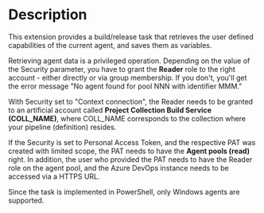 # Description

This extension provides a build/release task that retrieves the user defined capabilities of the current
agent, and saves them as variables.

Retrieving agent data is a privileged operation. Depending on the value of the Security parameter,
you have to grant the **Reader** role to the right account - either directly or via group membership.
If you don't, you'll get the error message "No agent found for pool NNN with identifier MMM."

With Security set to "Context connection", the Reader needs to be granted to an artificial account called **Project Collection Build Service (COLL_NAME)**, where COLL_NAME corresponds to the collection where your pipeline (definition) resides.

If the Security is set to Personal Access Token, and the respective PAT was created with limited scope,
the PAT needs to have the **Agent pools (read)** right. In addition, the user who provided the PAT
needs to have the Reader role on the agent pool, and the Azure DevOps instance needs to be accessed via a HTTPS URL.

Since the task is implemented in PowerShell, only Windows agents are supported.
